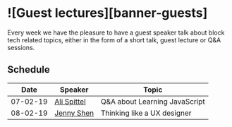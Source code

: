 # ![Guest lectures][banner-guests]

Every week we have the pleasure to have a guest speaker talk about block tech related topics, either in the form of a short talk, guest lecture or Q&A sessions.

## Schedule

| Date     | Speaker                      | Topic                                           |
| -------- | -------------                |   --------------------------------------------- |
| 07-02-19 | [Ali Spittel][speaker-ali]   | Q&A about Learning JavaScript                   |
| 08-02-19 | [Jenny Shen][speaker-jenny]  | Thinking like a UX designer                     |

[speaker-ali]: https://www.alispit.tel/#/
[speaker-jenny]: https://jennyshen.com/

[banner-guide]: https://cmda-bt.github.io/pt-course-18-19/assets/banner-guests.svg